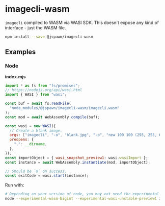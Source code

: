 # imagecli-wasm

`imagecli` compiled to WASM via WASI SDK. This doesn't expose any kind of interface - just the WASM file.

```sh
npm install --save @jspawn/imagecli-wasm
```

## Examples

### Node

**index.mjs**

```javascript
import * as fs from "fs/promises";
// https://nodejs.org/api/wasi.html
import { WASI } from "wasi";

const buf = await fs.readFile(
  "node_modules/@jspawn/imagecli-wasm/imagecli.wasm"
);
const mod = await WebAssembly.compile(buf);

const wasi = new WASI({
  // Create a blank image.
  args: ["imagecli", "-o", "blank.jpg", "-p", "new 100 100 (255, 255, 0)"],
  preopens: {
    ".": __dirname,
  },
});
const importObject = { wasi_snapshot_preview1: wasi.wasiImport };
const instance = await WebAssembly.instantiate(mod, importObject);

// Should be `0` on success.
const exitCode = wasi.start(instance);
```

Run with:

```sh
# Depending on your version of node, you may not need the experimental flags.
node --experimental-wasm-bigint --experimental-wasi-unstable-preview1 index.mjs
```

